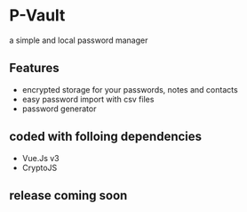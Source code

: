 # P-Vault

a simple and local password manager

## Features

- encrypted storage for your passwords, notes and contacts
- easy password import with csv files
- password generator

## coded with folloing dependencies

- Vue.Js v3
- CryptoJS


## release coming soon

